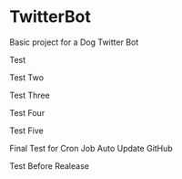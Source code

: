 # TwitterBot

Basic project for a Dog Twitter Bot

Test

Test Two


Test Three

Test Four



Test Five

Final Test for Cron Job Auto Update GitHub


Test Before Realease
